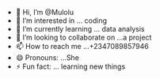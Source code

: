 - 👋 Hi, I’m @Mulolu
- 👀 I’m interested in ... coding 
- 🌱 I’m currently learning ... data analysis 
- 💞️ I’m looking to collaborate on ...a project 
- 📫 How to reach me ...+2347089857946
- 😄 Pronouns: ...She
- ⚡ Fun fact: ... learning new things 

<!---
Mulolu/Mulolu is a ✨ special ✨ repository because its `README.md` (this file) appears on your GitHub profile.
You can click the Preview link to take a look at your changes.
--->
